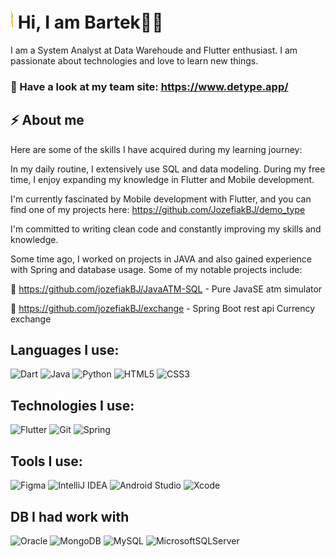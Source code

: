 
# <img src="https://raw.githubusercontent.com/ABSphreak/ABSphreak/master/gifs/Hi.gif" height="32px" width="5px"> Hi, I am Bartek👨‍💻

I am a System Analyst at Data Warehoude and Flutter enthusiast. I am passionate about technologies and love to learn new things.

### 🔭 Have a look at my team site: https://www.detype.app/ 


## ⚡ About me

Here are some of the skills I have acquired during my learning journey:

In my daily routine, I extensively use SQL and data modeling. During my free time, I enjoy expanding my knowledge in Flutter and Mobile development.

I'm currently fascinated by Mobile development with Flutter, and you can find one of my projects here: https://github.com/JozefiakBJ/demo_type

I'm committed to writing clean code and constantly improving my skills and knowledge.

Some time ago, I worked on projects in JAVA and also gained experience with Spring and database usage. Some of my notable projects include:

:atm: https://github.com/jozefiakBJ/JavaATM-SQL  - Pure JavaSE atm simulator

:atm: https://github.com/jozefiakBJ/exchange  - Spring Boot rest api Currency exchange


## Languages I use:
![Dart](https://img.shields.io/badge/dart-%230175C2.svg?style=for-the-badge&logo=dart&logoColor=white)
![Java](https://img.shields.io/badge/java-%23ED8B00.svg?style=for-the-badge&logo=java&logoColor=white)
![Python](https://img.shields.io/badge/python-3670A0?style=for-the-badge&logo=python&logoColor=ffdd54)
![HTML5](https://img.shields.io/badge/html5-%23E34F26.svg?style=for-the-badge&logo=html5&logoColor=white)
![CSS3](https://img.shields.io/badge/css3-%231572B6.svg?style=for-the-badge&logo=css3&logoColor=white)


## Technologies I use:
![Flutter](https://img.shields.io/badge/Flutter-%2302569B.svg?style=for-the-badge&logo=Flutter&logoColor=white)
![Git](https://img.shields.io/badge/git-%23F05033.svg?style=for-the-badge&logo=git&logoColor=white)
![Spring](https://img.shields.io/badge/spring-%236DB33F.svg?style=for-the-badge&logo=spring&logoColor=white)


## Tools I use:
![Figma](https://img.shields.io/badge/figma-%23F24E1E.svg?style=for-the-badge&logo=figma&logoColor=white)
![IntelliJ IDEA](https://img.shields.io/badge/IntelliJIDEA-000000.svg?style=for-the-badge&logo=intellij-idea&logoColor=white)
![Android Studio](https://img.shields.io/badge/Android%20Studio-3DDC84.svg?style=for-the-badge&logo=android-studio&logoColor=white)
![Xcode](https://img.shields.io/badge/Xcode-007ACC?style=for-the-badge&logo=Xcode&logoColor=white)


## DB I had work with
![Oracle](https://img.shields.io/badge/Oracle-F80000?style=for-the-badge&logo=oracle&logoColor=white)
![MongoDB](https://img.shields.io/badge/MongoDB-%234ea94b.svg?style=for-the-badge&logo=mongodb&logoColor=white)
![MySQL](https://img.shields.io/badge/mysql-%2300f.svg?style=for-the-badge&logo=mysql&logoColor=white)
![MicrosoftSQLServer](https://img.shields.io/badge/Microsoft%20SQL%20Sever-CC2927?style=for-the-badge&logo=microsoft%20sql%20server&logoColor=white)





